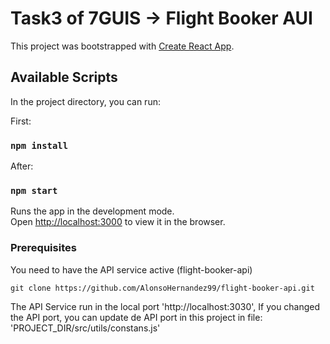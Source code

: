 # Task3 of 7GUIS -> Flight Booker AUI

This project was bootstrapped with [Create React App](https://github.com/facebook/create-react-app).

## Available Scripts

In the project directory, you can run:

First:

### `npm install`

After:
### `npm start`

Runs the app in the development mode.\
Open [http://localhost:3000](http://localhost:3000) to view it in the browser.

### Prerequisites
You need to have the API service active (flight-booker-api)

```
git clone https://github.com/AlonsoHernandez99/flight-booker-api.git

```
The API Service run in the local port 'http://localhost:3030', If you changed the API port, you can update de API port in this project in file: 'PROJECT_DIR/src/utils/constans.js'
